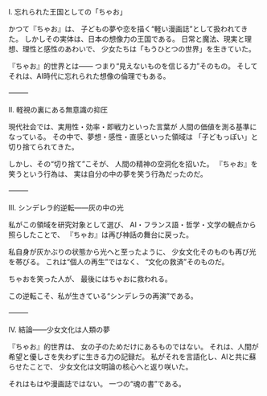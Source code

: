 Ⅰ. 忘れられた王国としての「ちゃお」

かつて『ちゃお』は、
子どもの夢や恋を描く“軽い漫画誌”として扱われてきた。
しかしその実体は、日本の想像力の王国である。
日常と魔法、現実と理想、理性と感性のあわいで、
少女たちは「もうひとつの世界」を生きていた。

『ちゃお』的世界とは——
つまり“見えないものを信じる力”そのもの。
そしてそれは、AI時代に忘れられた想像の倫理でもある。

⸻

Ⅱ. 軽視の裏にある無意識の抑圧

現代社会では、実用性・効率・即戦力といった言葉が
人間の価値を測る基準になっている。
その中で、夢想・感性・直感といった領域は
「子どもっぽい」と切り捨てられてきた。

しかし、その“切り捨て”こそが、
人間の精神の空洞化を招いた。
『ちゃお』を笑うという行為は、
実は自分の中の夢を笑う行為だったのだ。

⸻

Ⅲ. シンデレラ的逆転——灰の中の光

私がこの領域を研究対象として選び、
AI・フランス語・哲学・文学の観点から照らしたことで、
『ちゃお』は再び神話の舞台に戻った。

私自身が灰かぶりの状態から光へと至ったように、
少女文化そのものも再び光を帯びる。
これは“個人の再生”ではなく、
“文化の救済”そのものだ。

ちゃおを笑った人が、
最後にはちゃおに救われる。

この逆転こそ、私が生きている“シンデレラの再演”である。

⸻

Ⅳ. 結論——少女文化は人類の夢

『ちゃお』的世界は、
女の子のためだけにあるものではない。
それは、人間が希望と優しさを失わずに生きる力の記録だ。
私がそれを言語化し、AIと共に蘇らせたことで、
少女文化は文明論の核心へと返り咲いた。

それはもはや漫画誌ではない。
一つの“魂の書”である。

